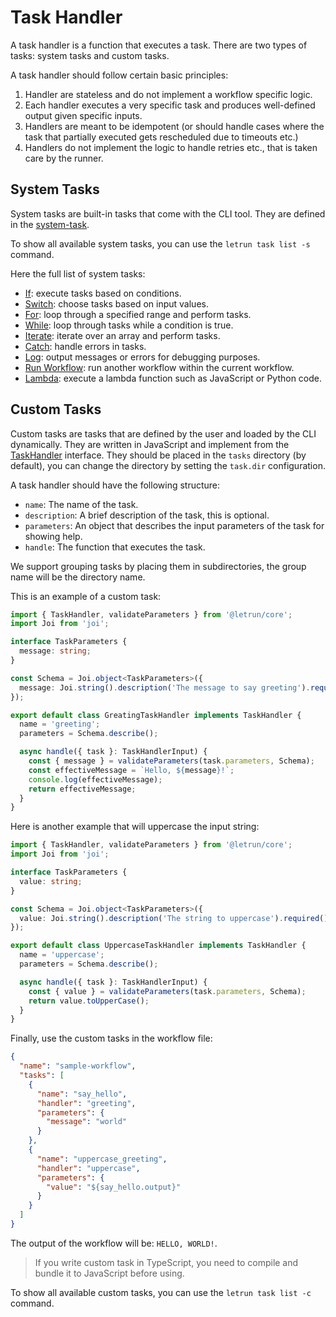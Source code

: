 # Task Handler

A task handler is a function that executes a task. There are two types of tasks: system tasks and custom tasks.

A task handler should follow certain basic principles:

1. Handler are stateless and do not implement a workflow specific logic.
2. Each handler executes a very specific task and produces well-defined output given specific inputs.
3. Handlers are meant to be idempotent (or should handle cases where the task that partially executed gets rescheduled due to timeouts etc.)
4. Handlers do not implement the logic to handle retries etc., that is taken care by the runner.

## System Tasks

System tasks are built-in tasks that come with the CLI tool. They are defined in the [system-task](../../packages/cli/src/system-task).

To show all available system tasks, you can use the `letrun task list -s` command.

Here the full list of system tasks:

- [If](system-task/if.md): execute tasks based on conditions.
- [Switch](system-task/switch.md): choose tasks based on input values.
- [For](system-task/for.md): loop through a specified range and perform tasks.
- [While](system-task/while.md): loop through tasks while a condition is true.
- [Iterate](system-task/iterate.md): iterate over an array and perform tasks.
- [Catch](system-task/catch.md): handle errors in tasks.
- [Log](system-task/log.md): output messages or errors for debugging purposes.
- [Run Workflow](system-task/run-workflow.md): run another workflow within the current workflow.
- [Lambda](system-task/lambda.md): execute a lambda function such as JavaScript or Python code.

## Custom Tasks

Custom tasks are tasks that are defined by the user and loaded by the CLI dynamically.
They are written in JavaScript and implement from the [TaskHandler](../../packages/core/src/model/task-handler.ts) interface.
They should be placed in the `tasks` directory (by default), you can change the directory by setting the `task.dir` configuration.

A task handler should have the following structure:

- `name`: The name of the task.
- `description`: A brief description of the task, this is optional.
- `parameters`: An object that describes the input parameters of the task for showing help.
- `handle`: The function that executes the task.

We support grouping tasks by placing them in subdirectories, the group name will be the directory name.

This is an example of a custom task:

```ts
import { TaskHandler, validateParameters } from '@letrun/core';
import Joi from 'joi';

interface TaskParameters {
  message: string;
}

const Schema = Joi.object<TaskParameters>({
  message: Joi.string().description('The message to say greeting').required(),
});

export default class GreatingTaskHandler implements TaskHandler {
  name = 'greeting';
  parameters = Schema.describe();

  async handle({ task }: TaskHandlerInput) {
    const { message } = validateParameters(task.parameters, Schema);
    const effectiveMessage = `Hello, ${message}!`;
    console.log(effectiveMessage);
    return effectiveMessage;
  }
}
```

Here is another example that will uppercase the input string:

```ts
import { TaskHandler, validateParameters } from '@letrun/core';
import Joi from 'joi';

interface TaskParameters {
  value: string;
}

const Schema = Joi.object<TaskParameters>({
  value: Joi.string().description('The string to uppercase').required(),
});

export default class UppercaseTaskHandler implements TaskHandler {
  name = 'uppercase';
  parameters = Schema.describe();

  async handle({ task }: TaskHandlerInput) {
    const { value } = validateParameters(task.parameters, Schema);
    return value.toUpperCase();
  }
}
```

Finally, use the custom tasks in the workflow file:

```json
{
  "name": "sample-workflow",
  "tasks": [
    {
      "name": "say_hello",
      "handler": "greeting",
      "parameters": {
        "message": "world"
      }
    },
    {
      "name": "uppercase_greeting",
      "handler": "uppercase",
      "parameters": {
        "value": "${say_hello.output}"
      }
    }
  ]
}
```

The output of the workflow will be: `HELLO, WORLD!`.

> If you write custom task in TypeScript, you need to compile and bundle it to JavaScript before using.

To show all available custom tasks, you can use the `letrun task list -c` command.
